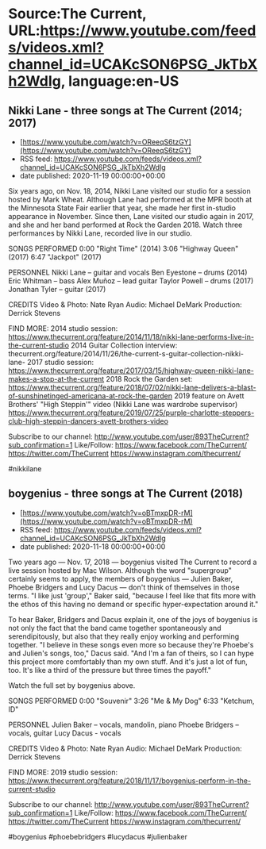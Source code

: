 # Source:The Current, URL:https://www.youtube.com/feeds/videos.xml?channel_id=UCAKcSON6PSG_JkTbXh2WdIg, language:en-US

## Nikki Lane - three songs at The Current (2014; 2017)
 - [https://www.youtube.com/watch?v=OReeqS6tzGY](https://www.youtube.com/watch?v=OReeqS6tzGY)
 - RSS feed: https://www.youtube.com/feeds/videos.xml?channel_id=UCAKcSON6PSG_JkTbXh2WdIg
 - date published: 2020-11-19 00:00:00+00:00

Six years ago, on Nov. 18, 2014, Nikki Lane visited our studio for a session hosted by Mark Wheat. Although Lane had performed at the MPR booth at the Minnesota State Fair earlier that year, she made her first in-studio appearance in November. Since then, Lane visited our studio again in 2017, and she and her band performed at Rock the Garden 2018. Watch three performances by Nikki Lane, recorded live in our studio.

SONGS PERFORMED
0:00 "Right Time" (2014)
3:06 "Highway Queen" (2017)
6:47 "Jackpot" (2017)

PERSONNEL
Nikki Lane – guitar and vocals
Ben Eyestone – drums (2014)
Eric Whitman – bass 
Alex Muñoz – lead guitar
Taylor Powell – drums (2017)
Jonathan Tyler – guitar (2017)

CREDITS
Video & Photo: Nate Ryan
Audio: Michael DeMark
Production: Derrick Stevens

FIND MORE:
2014 studio session: https://www.thecurrent.org/feature/2014/11/18/nikki-lane-performs-live-in-the-current-studio
2014 Guitar Collection interview:
thecurrent.org/feature/2014/11/26/the-current-s-guitar-collection-nikki-lane-
2017 studio session: https://www.thecurrent.org/feature/2017/03/15/highway-queen-nikki-lane-makes-a-stop-at-the-current
2018 Rock the Garden set:
https://www.thecurrent.org/feature/2018/07/02/nikki-lane-delivers-a-blast-of-sunshinetinged-americana-at-rock-the-garden
2019 feature on Avett Brothers' "High Steppin'" video (Nikki Lane was wardrobe supervisor)
https://www.thecurrent.org/feature/2019/07/25/purple-charlotte-steppers-club-high-steppin-dancers-avett-brothers-video

Subscribe to our channel:
http://www.youtube.com/user/893TheCurrent?sub_confirmation=1
Like/Follow:
https://www.facebook.com/TheCurrent/
https://twitter.com/TheCurrent
https://www.instagram.com/thecurrent/

#nikkilane

## boygenius  - three songs at The Current (2018)
 - [https://www.youtube.com/watch?v=oBTmxpDR-rM](https://www.youtube.com/watch?v=oBTmxpDR-rM)
 - RSS feed: https://www.youtube.com/feeds/videos.xml?channel_id=UCAKcSON6PSG_JkTbXh2WdIg
 - date published: 2020-11-18 00:00:00+00:00

Two years ago — Nov. 17, 2018 — boygenius visited The Current to record a live session hosted by Mac Wilson. Although the word "supergroup" certainly seems to apply, the members of boygenius — Julien Baker, Phoebe Bridgers and Lucy Dacus — don't think of themselves in those terms. "I like just 'group'," Baker said, "because I feel like that fits more with the ethos of this having no demand or specific hyper-expectation around it."

To hear Baker, Bridgers and Dacus explain it, one of the joys of boygenius is not only the fact that the band came together spontaneously and serendipitously, but also that they really enjoy working and performing together. "I believe in these songs even more so because they're Phoebe's and Julien's songs, too," Dacus said. "And I'm a fan of theirs, so I can hype this project more comfortably than my own stuff. And it's just a lot of fun, too. It's like a third of the pressure but three times the payoff."

Watch the full set by boygenius above.

SONGS PERFORMED
0:00 "Souvenir"
3:26 "Me & My Dog"
6:33 "Ketchum, ID"

PERSONNEL
Julien Baker – vocals, mandolin, piano
Phoebe Bridgers – vocals, guitar
Lucy Dacus - vocals

CREDITS
Video & Photo: Nate Ryan
Audio: Michael DeMark
Production: Derrick Stevens

FIND MORE:
2019 studio session: https://www.thecurrent.org/feature/2018/11/17/boygenius-perform-in-the-current-studio

Subscribe to our channel:
http://www.youtube.com/user/893TheCurrent?sub_confirmation=1
Like/Follow:
https://www.facebook.com/TheCurrent/
https://twitter.com/TheCurrent
https://www.instagram.com/thecurrent/

#boygenius #phoebebridgers #lucydacus #julienbaker

